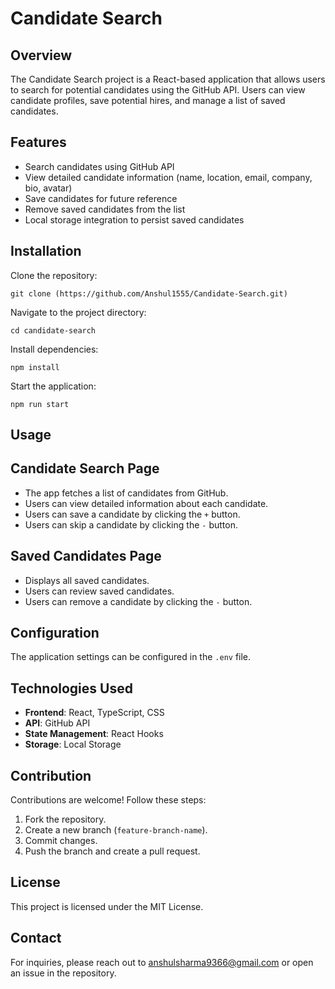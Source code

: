 # Candidate Search

## Overview

The Candidate Search project is a React-based application that allows users to search for potential candidates using the GitHub API. Users can view candidate profiles, save potential hires, and manage a list of saved candidates.

## Features

- Search candidates using GitHub API
- View detailed candidate information (name, location, email, company, bio, avatar)
- Save candidates for future reference
- Remove saved candidates from the list
- Local storage integration to persist saved candidates

## Installation

Clone the repository:

`git clone (https://github.com/Anshul1555/Candidate-Search.git)`

Navigate to the project directory:

`cd candidate-search`

Install dependencies:

`npm install `

Start the application:

`npm run start`

## Usage

## Candidate Search Page

- The app fetches a list of candidates from GitHub.
- Users can view detailed information about each candidate.
- Users can save a candidate by clicking the `+` button.
- Users can skip a candidate by clicking the `-` button.

## Saved Candidates Page

- Displays all saved candidates.
- Users can review saved candidates.
- Users can remove a candidate by clicking the `-` button.

## Configuration

The application settings can be configured in the `.env` file.

## Technologies Used

- **Frontend**: React, TypeScript, CSS
- **API**: GitHub API
- **State Management**: React Hooks
- **Storage**: Local Storage

## Contribution

Contributions are welcome! Follow these steps:

1.  Fork the repository.
2.  Create a new branch (`feature-branch-name`).
3.  Commit changes.
4.  Push the branch and create a pull request.

## License

This project is licensed under the MIT License.

## Contact

For inquiries, please reach out to anshulsharma9366@gmail.com or open an issue in the repository.
